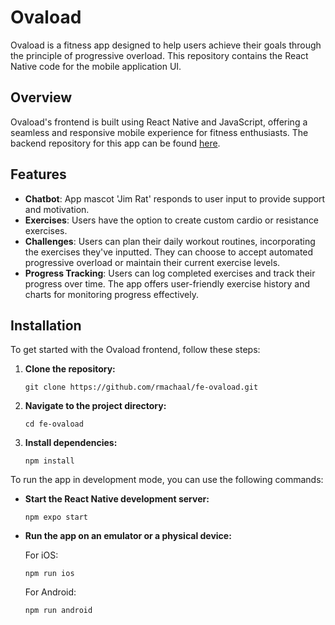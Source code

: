 # Ovaload

Ovaload is a fitness app designed to help users achieve their goals through the principle of progressive overload. This repository contains the React Native code for the mobile application UI.

## Overview

Ovaload's frontend is built using React Native and JavaScript, offering a seamless and responsive mobile experience for fitness enthusiasts. The backend repository for this app can be found [here](https://github.com/haroldinie/ovaload-be).

## Features

- **Chatbot**: App mascot 'Jim Rat' responds to user input to provide support and motivation.
- **Exercises**: Users have the option to create custom cardio or resistance exercises. 
- **Challenges**: Users can plan their daily workout routines, incorporating the exercises they've inputted. They can choose to accept automated progressive overload or maintain their current exercise levels.
- **Progress Tracking**: Users can log completed exercises and track their progress over time. The app offers user-friendly exercise history and charts for monitoring progress effectively.

## Installation

To get started with the Ovaload frontend, follow these steps:

1. **Clone the repository:**

    `git clone https://github.com/rmachaal/fe-ovaload.git`

2. **Navigate to the project directory:**

    `cd fe-ovaload`

3. **Install dependencies:**

    `npm install`


To run the app in development mode, you can use the following commands:

- **Start the React Native development server:**

    `npm expo start`

- **Run the app on an emulator or a physical device:**

    For iOS:

    `npm run ios`

    For Android:

    `npm run android`
